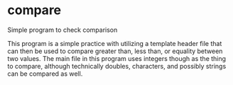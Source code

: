 # compare
Simple program to check comparison

This program is a simple practice with utilizing a template header file that can then be used to compare greater than, less than, or equality between two values. The main file in this program uses integers though as the thing to compare, although technically doubles, characters, and possibly strings can be compared as well. 
